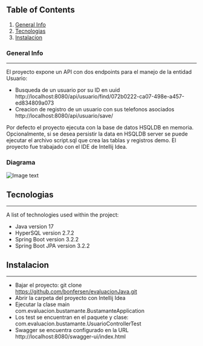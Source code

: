 ## Table of Contents
1. [General Info](#general-info)
2. [Tecnologias](#tecnologias)
3. [Instalacion](#instalacion)
### General Info
***
El proyecto expone un API con dos endpoints para el manejo de la entidad Usuario:
  * Busqueda de un usuario por su ID en uuid http://localhost:8080/api/usuario/find/072b0222-ca07-498e-a457-ed834809a073
  * Creacion de registro de un usuario con sus telefonos asociados http://localhost:8080/api/usuario/save/

Por defecto el proyecto ejecuta con la base de datos HSQLDB en memoria.
Opcionalmente, si se desea persistir la data en HSQLDB server se puede ejecutar el archivo script.sql que crea las tablas y registros demo.
El proyecto fue trabajado con el IDE de Intellij Idea.

### Diagrama
![Image text]([https://www.united-internet.de/fileadmin/user_upload/Brands/Downloads/Logo_IONOS_by.jpg](https://viewer.diagrams.net/?tags=%7B%7D&highlight=0000ff&edit=_blank&layers=1&nav=1#G1BEZfMxMrJRu5-129hIuIHYohOUZAG2K9))
## Tecnologias
***
A list of technologies used within the project:
* Java version 17 
* HyperSQL version 2.7.2
* Spring Boot version 3.2.2
* Spring Boot JPA version 3.2.2
## Instalacion
***
* Bajar el proyecto: git clone https://github.com/bonfersen/evaluacionJava.git
* Abrir la carpeta del proyecto con Intellij Idea
* Ejecutar la clase main com.evaluacion.bustamante.BustamanteApplication
* Los test se encuentran en el paquete y clase: com.evaluacion.bustamante.UsuarioControllerTest
* Swagger se encuentra configurado en la URL http://localhost:8080/swagger-ui/index.html
```

